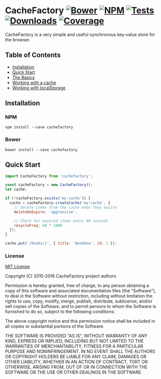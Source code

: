 # CacheFactory [![Bower][1]][2] [![NPM][3]][4] [![Tests][5]][6] [![Downloads][7]][8] [![Coverage][9]][10]

CacheFactory is a very simple and useful synchronous key-value store for the
browser.

## Table of Contents

* [Installation](#installation)
* [Quick Start](#quick-start)
* [The Basics](https://jmdobry.github.io/CacheFactory/latest/tutorial-basics.html)
* [Working with a cache](https://jmdobry.github.io/CacheFactory/latest/tutorial-working-with-a-cache.html)
* [Working with localStorage](https://jmdobry.github.io/CacheFactory/latest/tutorial-working-with-localstorage.html)

## Installation

### NPM

```
npm install --save cachefactory
```

### Bower

```
bower install --save cachefactory
```

## Quick Start

```js
import CacheFactory from 'cachefactory';

const cacheFactory = new CacheFactory();
let cache;

if (!cacheFactory.exists('my-cache')) {
  cache = cacheFactory.createCache('my-cache', {
    // Delete items from the cache when they expire
    deleteOnExpire: 'aggressive',

    // Check for expired items every 60 seconds
    recycleFreq: 60 * 1000
  });
}

cache.put('/books/1', { title: 'BookOne', id: 1 });
```

### License

[MIT License][11]

Copyright (C) 2015-2016 CacheFactory project authors

Permission is hereby granted, free of charge, to any person obtaining a copy of
this software and associated documentation files (the "Software"), to deal in
the Software without restriction, including without limitation the rights to
use, copy, modify, merge, publish, distribute, sublicense, and/or sell copies
of the Software, and to permit persons to whom the Software is furnished to do
so, subject to the following conditions:

The above copyright notice and this permission notice shall be included in all
copies or substantial portions of the Software.

THE SOFTWARE IS PROVIDED "AS IS", WITHOUT WARRANTY OF ANY KIND, EXPRESS OR
IMPLIED, INCLUDING BUT NOT LIMITED TO THE WARRANTIES OF MERCHANTABILITY, FITNESS
FOR A PARTICULAR PURPOSE AND NONINFRINGEMENT. IN NO EVENT SHALL THE AUTHORS OR
COPYRIGHT HOLDERS BE LIABLE FOR ANY CLAIM, DAMAGES OR OTHER LIABILITY, WHETHER
IN AN ACTION OF CONTRACT, TORT OR OTHERWISE, ARISING FROM, OUT OF OR IN
CONNECTION WITH THE SOFTWARE OR THE USE OR OTHER DEALINGS IN THE SOFTWARE.

[1]: https://img.shields.io/bower/v/cachefactory.svg?style=flat
[2]: https://github.com/jmdobry/CacheFactory
[3]: https://img.shields.io/npm/v/cachefactory.svg?style=flat
[4]: https://www.npmjs.org/package/cachefactory
[5]: https://img.shields.io/circleci/project/jmdobry/cachefactory/master.svg?style=flat
[6]: https://circleci.com/gh/jmdobry/cachefactory/tree/master
[7]: https://img.shields.io/npm/dm/cachefactory.svg?style=flat
[8]: https://www.npmjs.org/package/cachefactory
[9]: https://img.shields.io/codecov/c/github/jmdobry/CacheFactory.svg
[10]: https://codecov.io/gh/jmdobry/CacheFactory
[11]: https://github.com/jmdobry/CacheFactory/blob/master/LICENSE
